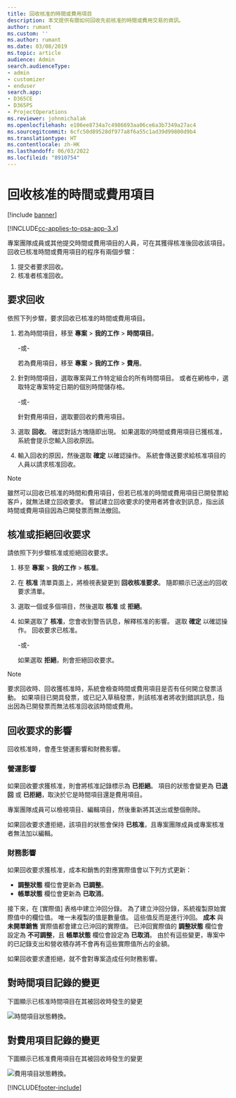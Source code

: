 ```yaml
---
title: 回收核准的時間或費用項目
description: 本文提供有關如何回收先前核准的時間或費用交易的資訊。
author: rumant
ms.custom: ''
ms.author: rumant
ms.date: 03/08/2019
ms.topic: article
audience: Admin
search.audienceType:
- admin
- customizer
- enduser
search.app:
- D365CE
- D365PS
- ProjectOperations
ms.reviewer: johnmichalak
ms.openlocfilehash: e106ee8734a7c4986693aa06ce6a3b7349a27ac4
ms.sourcegitcommit: 6cfc50d89528df977a8f6a55c1ad39d99800d9b4
ms.translationtype: HT
ms.contentlocale: zh-HK
ms.lasthandoff: 06/03/2022
ms.locfileid: "8910754"
---
```

# <a name="recall-approved-time-or-expense-entries"></a>回收核准的時間或費用項目

[!include [banner](../includes/psa-now-project-operations.md)]

[!INCLUDE[cc-applies-to-psa-app-3.x](../includes/cc-applies-to-psa-app-3x.md)]

專案團隊成員或其他提交時間或費用項目的人員，可在其獲得核准後回收該項目。 回收已核准時間或費用項目的程序有兩個步驟：

1. 提交者要求回收。
2. 核准者核准回收。

## <a name="request-a-recall"></a>要求回收

依照下列步驟，要求回收已核准的時間或費用項目。

1. 若為時間項目，移至 **專案** \> **我的工作** \> **時間項目**。

    -或-

    若為費用項目，移至 **專案** \> **我的工作** \> **費用**。

2. 針對時間項目，選取專案與工作特定組合的所有時間項目。 或者在網格中，選取特定專案特定日期的個別時間儲存格。

    -或-

    針對費用項目，選取要回收的費用項目。

3. 選取 **回收**。 確認對話方塊隨即出現。 如果選取的時間或費用項目已獲核准，系統會提示您輸入回收原因。
4. 輸入回收的原因，然後選取 **確定** 以確認操作。 系統會傳送要求給核准項目的人員以請求核准回收。

> [!NOTE]
> 雖然可以回收已核准的時間和費用項目，但若已核准的時間或費用項目已開發票給客戶，就無法建立回收要求。 嘗試建立回收要求的使用者將會收到訊息，指出該時間或費用項目因為已開發票而無法撤回。

## <a name="approve-or-reject-a-recall-request"></a>核准或拒絕回收要求

請依照下列步驟核准或拒絕回收要求。

1. 移至 **專案** \> **我的工作** \> **核准**。
2. 在 **核准** 清單頁面上，將檢視表變更到 **回收核准要求**。 隨即顯示已送出的回收要求清單。
3. 選取一個或多個項目，然後選取 **核准** 或 **拒絕**。
4. 如果選取了 **核准**，您會收到警告訊息，解釋核准的影響。 選取 **確定** 以確認操作。 回收要求已核准。

    -或-

    如果選取 **拒絕**，則會拒絕回收要求。

> [!NOTE]
> 要求回收時、回收獲核准時，系統會檢查時間或費用項目是否有任何開立發票活動。 如果項目已開具發票，或已記入草稿發票，則該核准者將收到錯誤訊息，指出因為已開發票而無法核准回收該時間或費用。

## <a name="impact-of-a-recall-request"></a>回收要求的影響

回收核准時，會產生營運影響和財務影響。

### <a name="operational-impact"></a>營運影響

如果回收要求獲核准，則會將核准記錄標示為 **已拒絕**。 項目的狀態會變更為 **已退回** 或 **已拒絕**，取決於它是時間項目還是費用項目。

專案團隊成員可以檢視項目、編輯項目，然後重新將其送出或整個刪除。

如果回收要求遭拒絕，該項目的狀態會保持 **已核准**，且專案團隊成員或專案核准者無法加以編輯。

### <a name="financial-impact"></a>財務影響

如果回收要求獲核准，成本和銷售的對應實際值會以下列方式更新：

- **調整狀態** 欄位會更新為 **已調整**。
- **帳單狀態** 欄位會更新為 **已取消**。

接下來，在 [實際值] 表格中建立沖回分錄。 為了建立沖回分錄，系統複製原始實際值中的欄位值。 唯一未複製的值是數量值。 這些值反而是進行沖回。 **成本** 與 **未開單銷售** 實際值都會建立已沖回的實際值。 已沖回實際值的 **調整狀態** 欄位會設定為 **不可調整**，且 **帳單狀態** 欄位會設定為 **已取消**。 由於有這些變更，專案中的已記錄支出和營收積存將不會再有這些實際值所占的金額。

如果回收要求遭拒絕，就不會對專案造成任何財務影響。

## <a name="changes-to-time-entry-records"></a>對時間項目記錄的變更

下圖顯示已核准時間項目在其被回收時發生的變更

![時間項目狀態轉換。](media/TimeEntryStateTransitions.png)

## <a name="changes-to-expense-entry-records"></a>對費用項目記錄的變更

下圖顯示已核准費用項目在其被回收時發生的變更

![費用項目狀態轉換。](media/ExpenseEntryStateTransitions.png)


[!INCLUDE[footer-include](../includes/footer-banner.md)]
